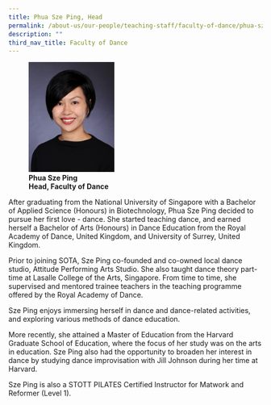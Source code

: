 ```yaml
---
title: Phua Sze Ping, Head
permalink: /about-us/our-people/teaching-staff/faculty-of-dance/phua-sze-ping/
description: ""
third_nav_title: Faculty of Dance
---
```

<figure>
<img style="width:40%" src="/images/phua-sze-ping.jpg">
<figcaption> <strong>Phua Sze Ping<br>
Head, Faculty of Dance</strong> </figcaption>
</figure>

After graduating from the National University of Singapore with a Bachelor of Applied Science (Honours) in Biotechnology, Phua Sze Ping decided to pursue her first love - dance. She started teaching dance, and earned herself a Bachelor of Arts (Honours) in Dance Education from the Royal Academy of Dance, United Kingdom, and University of Surrey, United Kingdom.

  

Prior to joining SOTA, Sze Ping co-founded and co-owned local dance studio, Attitude Performing Arts Studio. She also taught dance theory part-time at Lasalle College of the Arts, Singapore. From time to time, she supervised and mentored trainee teachers in the teaching programme offered by the Royal Academy of Dance.

  

Sze Ping enjoys immersing herself in dance and dance-related activities, and exploring various methods of dance education.

  

More recently, she attained a Master of Education from the Harvard Graduate School of Education, where the focus of her study was on the arts in education. Sze Ping also had the opportunity to broaden her interest in dance by studying dance improvisation with Jill Johnson during her time at Harvard.

  

Sze Ping is also a STOTT PILATES Certified Instructor for Matwork and Reformer (Level 1).